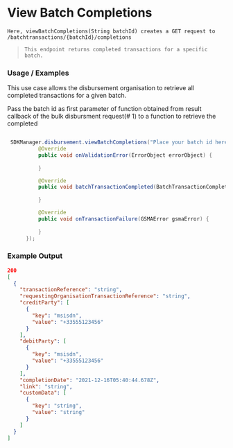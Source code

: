 
# View Batch Completions

`Here, viewBatchCompletions(String batchId) creates a GET request to /batchtransactions/{batchId}/completions`

> `This endpoint returns completed transactions for a specific batch.`


### Usage / Examples

This use case allows the disbursement organisation to retrieve all completed transactions for a given batch.
  
  Pass the batch id as first parameter of function obtained from result callback of the bulk disbursment request(# 1) to a function to retrieve the completed 
  
  ```java
  
   SDKManager.disbursement.viewBatchCompletions("Place your batch id here", new BatchCompletionInterface() {
            @Override
            public void onValidationError(ErrorObject errorObject) {
              
            }

            @Override
            public void batchTransactionCompleted(BatchTransactionCompletion batchTransactionCompletion, String correlationID) {
           
            }

            @Override
            public void onTransactionFailure(GSMAError gsmaError) {
      
            }
        });
  
  ```
  



### Example Output

```json
200
[
  {
    "transactionReference": "string",
    "requestingOrganisationTransactionReference": "string",
    "creditParty": [
      {
        "key": "msisdn",
        "value": "+33555123456"
      }
    ],
    "debitParty": [
      {
        "key": "msisdn",
        "value": "+33555123456"
      }
    ],
    "completionDate": "2021-12-16T05:40:44.678Z",
    "link": "string",
    "customData": [
      {
        "key": "string",
        "value": "string"
      }
    ]
  }
]
```

